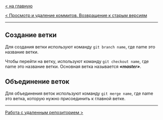 [< на главную](./readme.md)

[< Просмотр и удаление коммитов. Возвращение к старым версиям](./removing-commits.md)

---

## Создание ветки
Для создания ветки используют команду `git branch name`, где name это название ветки.

Чтобы перейти на ветку, используют команду `git checkout name`, где name это название ветки. Основная ветка называется ***«master»***.

## Объединение веток

Для объединения веток используют команду `git merge name`, где name это ветка, которую нужно присоединить к главной ветке.

---
[Работа с удаленным репозиторием >](./remote-repository.md)